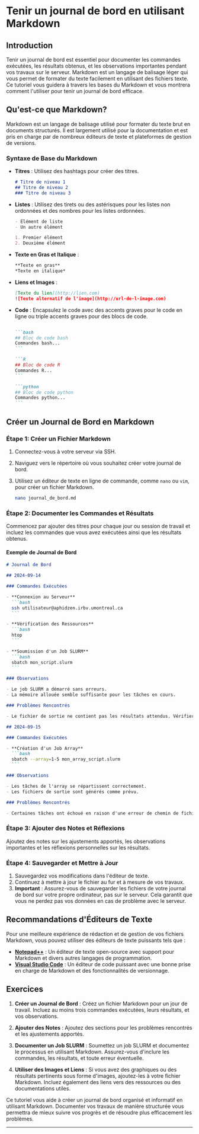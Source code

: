 # Tenir un journal de bord en utilisant Markdown

## Introduction

Tenir un journal de bord est essentiel pour documenter les commandes exécutées, les résultats 
obtenus, et les observations importantes pendant vos travaux sur le serveur. Markdown est un 
langage de balisage léger qui vous permet de formater du texte facilement en utilisant des fichiers texte. Ce tutoriel vous guidera à travers les bases du Markdown et vous montrera comment l'utiliser pour tenir un journal de bord efficace.

## Qu'est-ce que Markdown?

Markdown est un langage de balisage utilisé pour formater du texte brut en documents structurés. 
Il est largement utilisé pour la documentation et est pris en charge par de nombreux éditeurs de 
texte et plateformes de gestion de versions.

### Syntaxe de Base du Markdown

- **Titres** : Utilisez des hashtags pour créer des titres.

  ```markdown
  # Titre de niveau 1
  ## Titre de niveau 2
  ### Titre de niveau 3
  ```

- **Listes** : Utilisez des tirets ou des astérisques pour les listes non ordonnées et des nombres 
pour les listes ordonnées.

  ```markdown
  - Élément de liste
  - Un autre élément

  1. Premier élément
  2. Deuxième élément
  ```

- **Texte en Gras et Italique** :

  ```markdown
  **Texte en gras**
  *Texte en italique*
  ```

- **Liens et Images** :

  ```markdown
  [Texte du lien](http://lien.com)
  ![Texte alternatif de l'image](http://url-de-l-image.com)
  ```

- **Code** : Encapsulez le code avec des accents graves pour le code en ligne ou triple accents 
graves pour des blocs de code.

  ````markdown
  
  ```bash
  ## Bloc de code bash
  Commandes bash...
  ```
  
  ```R
  ## Bloc de code R
  Commandes R...
  ```
  
  ```python
  ## Bloc de code python
  Commandes python...
  ```
  
  ````

## Créer un Journal de Bord en Markdown

### Étape 1: Créer un Fichier Markdown

1. Connectez-vous à votre serveur via SSH.
2. Naviguez vers le répertoire où vous souhaitez créer votre journal de bord.
3. Utilisez un éditeur de texte en ligne de commande, comme `nano` ou `vim`, pour créer un fichier 
Markdown.

   ```bash
   nano journal_de_bord.md
   ```

### Étape 2: Documenter les Commandes et Résultats

Commencez par ajouter des titres pour chaque jour ou session de travail et incluez les commandes 
que vous avez exécutées ainsi que les résultats obtenus.

#### Exemple de Journal de Bord

````markdown
# Journal de Bord

## 2024-09-14

### Commandes Exécutées

- **Connexion au Serveur**
  ```bash
  ssh utilisateur@aphidzen.irbv.umontreal.ca
  ```

- **Vérification des Ressources**
  ```bash
  htop
  ```

- **Soumission d'un Job SLURM**
  ```bash
  sbatch mon_script.slurm
  ```

### Observations

- Le job SLURM a démarré sans erreurs.
- La mémoire allouée semble suffisante pour les tâches en cours.

### Problèmes Rencontrés

- Le fichier de sortie ne contient pas les résultats attendus. Vérifier les erreurs dans le fichier `mon_script.slurm.err`.

## 2024-09-15

### Commandes Exécutées

- **Création d'un Job Array**
  ```bash
  sbatch --array=1-5 mon_array_script.slurm
  ```

### Observations

- Les tâches de l'array se répartissent correctement.
- Les fichiers de sortie sont générés comme prévu.

### Problèmes Rencontrés

- Certaines tâches ont échoué en raison d'une erreur de chemin de fichier.

````

### Étape 3: Ajouter des Notes et Réflexions

Ajoutez des notes sur les ajustements apportés, les observations importantes et les réflexions 
personnelles sur les résultats.

### Étape 4: Sauvegarder et Mettre à Jour

1. Sauvegardez vos modifications dans l'éditeur de texte.
2. Continuez à mettre à jour le fichier au fur et à mesure de vos travaux.
3. **Important** : Assurez-vous de sauvegarder les fichiers de votre journal de bord sur votre 
propre ordinateur, pas sur le serveur. Cela garantit que vous ne perdez pas vos données en cas de 
problème avec le serveur.

## Recommandations d'Éditeurs de Texte

Pour une meilleure expérience de rédaction et de gestion de vos fichiers Markdown, vous pouvez 
utiliser des éditeurs de texte puissants tels que :

- **[Notepad++](https://notepad-plus-plus.org/)** : Un éditeur de texte open-source avec support 
pour Markdown et divers autres langages de programmation.
- **[Visual Studio Code](https://code.visualstudio.com/)** : Un éditeur de code puissant avec une 
bonne prise en charge de Markdown et des fonctionnalités de versionnage.

## Exercices

1. **Créer un Journal de Bord** : Créez un fichier Markdown pour un jour de travail. Incluez au 
moins trois commandes exécutées, leurs résultats, et vos observations.

2. **Ajouter des Notes** : Ajoutez des sections pour les problèmes rencontrés et les ajustements 
apportés.

3. **Documenter un Job SLURM** : Soumettez un job SLURM et documentez le processus en utilisant 
Markdown. Assurez-vous d'inclure les commandes, les résultats, et toute erreur éventuelle.

4. **Utiliser des Images et Liens** : Si vous avez des graphiques ou des résultats pertinents sous 
forme d'images, ajoutez-les à votre fichier Markdown. Incluez également des liens vers des ressources ou des documentations utiles.

Ce tutoriel vous aide à créer un journal de bord organisé et informatif en utilisant Markdown. 
Documenter vos travaux de manière structurée vous permettra de mieux suivre vos progrès et de 
résoudre plus efficacement les problèmes.

---